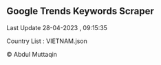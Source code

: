 

## Google Trends Keywords Scraper 
 
Last Update 28-04-2023 , 09:15:35

Country List :
VIETNAM.json



© Abdul Muttaqin 
